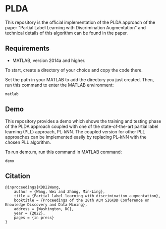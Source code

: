 # PLDA
This repository is the official implementation of the PLDA approach of the paper "Partial Label Learning with Discrimination Augmentation" and technical details of this algorithm can be found in the paper. 

## Requirements
- MATLAB, version 2014a and higher.

To start, create a directory of your choice and copy the code there.

Set the path in your MATLAB to add the directory you just created.
Then, run this command to enter the MATLAB environment:
```
matlab
```
## Demo
This repository provides a demo which shows the training and testing phase of the PLDA approach coupled with one of the state-of-the-art partial label learning (PLL) approach, PL-kNN. The coupled version for other PLL approaches can be implemented easily by replacing PL-kNN with the chosen  PLL algorithm.

To run demo.m, run this command in MATLAB command:

```
demo
```

## Citation
```
@inproceedings{KDD22Wang,
    author = {Wang, Wei and Zhang, Min-Ling},
    title = {Partial label learning with discrimination augmentation},
    booktitle = {Proceedings of the 28th ACM SIGKDD Conference on Knowledge Discovery and Data Mining},
    address = {Washington, DC},
    year = {2022},
    pages = {in press}
}
```
